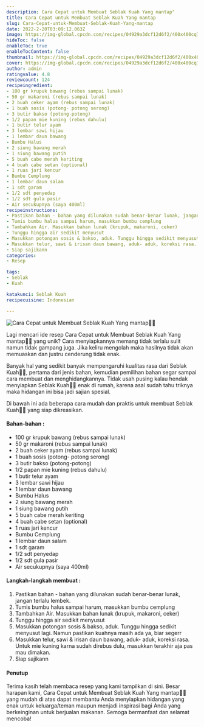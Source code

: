 ```yaml
---
description: Cara Cepat untuk Membuat Seblak Kuah Yang mantap"
title: Cara Cepat untuk Membuat Seblak Kuah Yang mantap
slug: Cara-Cepat-untuk-Membuat-Seblak-Kuah-Yang-mantap
date: 2022-2-20T03:09:12.063Z
image: https://img-global.cpcdn.com/recipes/04929a3dcf12d6f2/400x400cq70/photo.jpg
hideToc: false
enableToc: true
enableTocContent: false
thumbnail: https://img-global.cpcdn.com/recipes/04929a3dcf12d6f2/400x400cq70/photo.jpg
cover: https://img-global.cpcdn.com/recipes/04929a3dcf12d6f2/400x400cq70/photo.jpg
author: admin
ratingvalue: 4.8
reviewcount: 124
recipeingredient:
- 100 gr krupuk bawang (rebus sampai lunak)
- 50 gr makaroni (rebus sampai lunak)
- 2 buah ceker ayam (rebus sampai lunak)
- 1 buah sosis (potong- potong serong)
- 3 butir bakso (potong-potong)
- 1/2 papan mie kuning (rebus dahulu)
- 1 butir telur ayam
- 3 lembar sawi hijau
- 1 lembar daun bawang
- Bumbu Halus
- 2 siung bawang merah
- 1 siung bawang putih
- 5 buah cabe merah keriting
- 4 buah cabe setan (optional)
- 1 ruas jari kencur
- Bumbu Cemplung
- 1 lembar daun salam
- 1 sdt garam
- 1/2 sdt penyedap
- 1/2 sdt gula pasir
- Air secukupnya (saya 400ml)
recipeinstructions:
- Pastikan bahan - bahan yang dilunakan sudah benar-benar lunak, jangan terlalu lembek.
- Tumis bumbu halus sampai harum, masukkan bumbu cemplung
- Tambahkan Air. Masukkan bahan lunak (krupuk, makaroni, ceker)
- Tunggu hingga air sedikit menyusut
- Masukkan potongan sosis & bakso, aduk. Tunggu hingga sedikit menyusut lagi. Namun pastikan kuahnya masih ada ya, biar segerr
- Masukkan telur, sawi & irisan daun bawang, aduk- aduk, koreksi rasa. Untuk mie kuning karna sudah direbus dulu, masukkan terakhir aja pas mau dimakan.
- Siap sajikann
categories:
- Resep

tags:
- Seblak
- Kuah

katakunci: Seblak Kuah
recipecuisine: Indonesian

---
```


![Cara Cepat untuk Membuat Seblak Kuah Yang mantap👩‍🍳](https://img-global.cpcdn.com/recipes/04929a3dcf12d6f2/400x400cq70/photo.jpg)

Lagi mencari ide resep Cara Cepat untuk Membuat Seblak Kuah Yang mantap👩‍🍳 yang unik? Cara menyiapkannya memang tidak terlalu sulit namun tidak gampang juga. Jika keliru mengolah maka hasilnya tidak akan memuaskan dan justru cenderung tidak enak.

Banyak hal yang sedikit banyak mempengaruhi kualitas rasa dari Seblak Kuah👩‍🍳, pertama dari jenis bahan, kemudian pemilihan bahan segar sampai cara membuat dan menghidangkannya. Tidak usah pusing kalau hendak menyiapkan Seblak Kuah👩‍🍳 enak di rumah, karena asal sudah tahu triknya maka hidangan ini bisa jadi sajian spesial.

Di bawah ini ada beberapa cara mudah dan praktis untuk membuat Seblak Kuah👩‍🍳 yang siap dikreasikan.

<!--inarticleads1-->

#### Bahan-bahan :

- 100 gr krupuk bawang (rebus sampai lunak)
- 50 gr makaroni (rebus sampai lunak)
- 2 buah ceker ayam (rebus sampai lunak)
- 1 buah sosis (potong- potong serong)
- 3 butir bakso (potong-potong)
- 1/2 papan mie kuning (rebus dahulu)
- 1 butir telur ayam
- 3 lembar sawi hijau
- 1 lembar daun bawang
- Bumbu Halus
- 2 siung bawang merah
- 1 siung bawang putih
- 5 buah cabe merah keriting
- 4 buah cabe setan (optional)
- 1 ruas jari kencur
- Bumbu Cemplung
- 1 lembar daun salam
- 1 sdt garam
- 1/2 sdt penyedap
- 1/2 sdt gula pasir
- Air secukupnya (saya 400ml)

<!--inarticleads2-->

#### Langkah-langkah membuat :

1. Pastikan bahan - bahan yang dilunakan sudah benar-benar lunak, jangan terlalu lembek.
1. Tumis bumbu halus sampai harum, masukkan bumbu cemplung
1. Tambahkan Air. Masukkan bahan lunak (krupuk, makaroni, ceker)
1. Tunggu hingga air sedikit menyusut
1. Masukkan potongan sosis & bakso, aduk. Tunggu hingga sedikit menyusut lagi. Namun pastikan kuahnya masih ada ya, biar segerr
1. Masukkan telur, sawi & irisan daun bawang, aduk- aduk, koreksi rasa. Untuk mie kuning karna sudah direbus dulu, masukkan terakhir aja pas mau dimakan.
1. Siap sajikann

#### Penutup

Terima kasih telah membaca resep yang kami tampilkan di sini. Besar harapan kami, Cara Cepat untuk Membuat Seblak Kuah Yang mantap👩‍🍳 yang mudah di atas dapat membantu Anda menyiapkan hidangan yang enak untuk keluarga/teman maupun menjadi inspirasi bagi Anda yang berkeinginan untuk berjualan makanan. Semoga bermanfaat dan selamat mencoba!